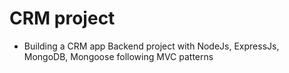 # CRM project 
   - Building a CRM app Backend project with NodeJs, ExpressJs, MongoDB, Mongoose  following MVC patterns
